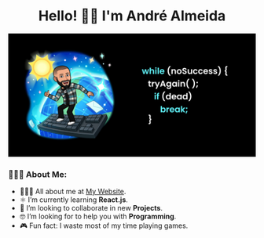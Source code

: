 <h1 align="center">Hello! 👋🏻 I'm André Almeida</h1>


![](https://github.com/andrealmeida-24/andrealmeida-24/blob/main/github-banner.jpg)

### 👨🏻‍💻 About Me:
- 🙋🏻‍♂️ All about me at [My Website](https://andrealmeida-24.github.io/My-Portfolio/).
- ⚛️ I’m currently learning **React.js**.
- 👥  I’m looking to collaborate in new **Projects**.
- 🤓 I’m looking for to help you with **Programming**.
- 🎮 Fun fact: I waste most of my time playing games.

